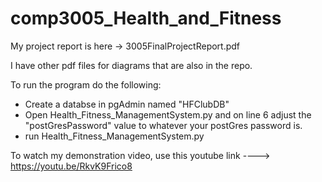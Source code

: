 # comp3005_Health_and_Fitness

My project report is here -> 3005FinalProjectReport.pdf

I have other pdf files for diagrams that are also in the repo.

To run the program do the following:

- Create a databse in pgAdmin named "HFClubDB"
- Open Health_Fitness_ManagementSystem.py and on line 6 adjust the "postGresPassword" value to whatever your postGres password is.
- run Health_Fitness_ManagementSystem.py

To watch my demonstration video, use this youtube link ----> https://youtu.be/RkvK9Frico8
